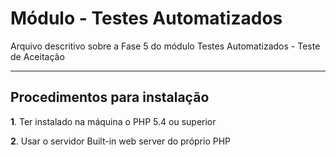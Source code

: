 Módulo - Testes Automatizados
=====================

Arquivo descritivo sobre a Fase 5 do módulo Testes Automatizados -
Teste de Aceitação

-----------------------------
Procedimentos para instalação
-----------------------------
**1**. Ter instalado na máquina o PHP 5.4 ou superior

**2**. Usar o servidor Built-in web server do próprio PHP



